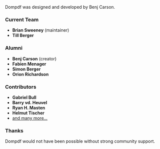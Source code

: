 Dompdf was designed and developed by Benj Carson.

### Current Team

* **Brian Sweeney** (maintainer)
* **Till Berger**

### Alumni

* **Benj Carson** (creator)
* **Fabien Menager**
* **Simon Berger**
* **Orion Richardson**

### Contributors
* **Gabriel Bull**
* **Barry vd. Heuvel**
* **Ryan H. Masten**
* **Helmut Tischer**
* [and many more...](https://github.com/dompdf/dompdf/graphs/contributors)

### Thanks

Dompdf would not have been possible without strong community support.
